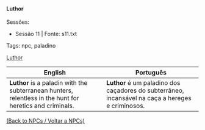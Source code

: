 
#### Luthor

Sessões:  
- Sessão 11 | Fonte: s11.txt

Tags: npc, paladino

[Luthor](luthor.png)

| English | Português |
|---------|-----------|
| **Luthor** is a paladin with the subterranean hunters, relentless in the hunt for heretics and criminals. | **Luthor** é um paladino dos caçadores do subterrâneo, incansável na caça a hereges e criminosos. |

[(Back to NPCs / Voltar a NPCs)](npcs.md)

